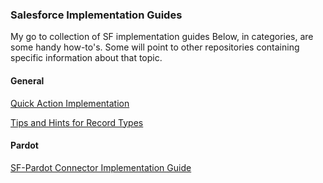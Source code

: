 ### Salesforce Implementation Guides
My go to collection of SF implementation guides
Below, in categories, are some handy how-to's.  Some will point to other repositories containing specific information about that topic.

#### General
[Quick Action Implementation](https://resources.docs.salesforce.com/208/latest/en-us/sfdc/pdf/actions_impl_guide.pdf)

[Tips and Hints for Record Types](https://resources.docs.salesforce.com/202/latest/en-us/sfdc/pdf/salesforce_recordtypes_cheatsheet.pdf)


#### Pardot
[SF-Pardot Connector Implementation Guide](https://resources.docs.salesforce.com/latest/latest/en-us/sfdc/pdf/pardot_sf_connector_setup_implementation_guide.pdf)

